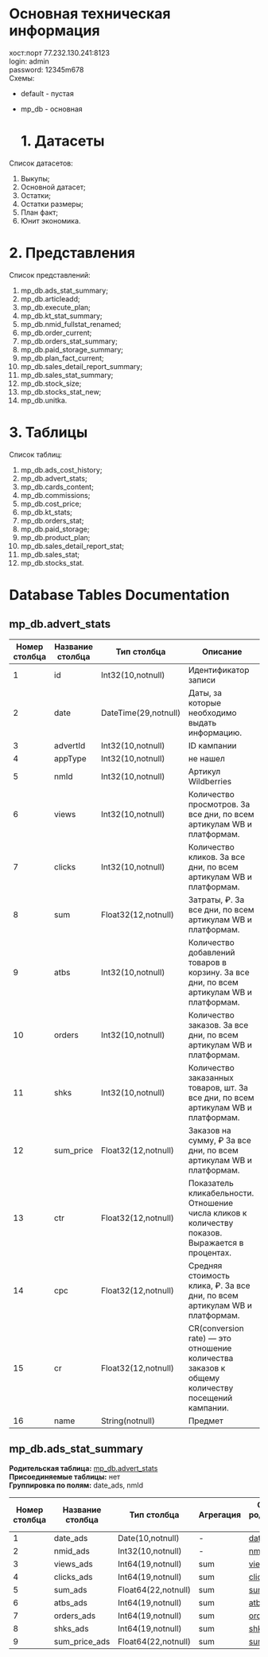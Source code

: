   # Основная техническая информация
хост:порт 77.232.130.241:8123\
login: admin\
password: 12345m678\
Схемы:
* default - пустая
* mp_db - основная
  
  # 1. Датасеты
Список датасетов:
1. Выкупы;
1. Основной датасет;
1. Остатки;
1. Остатки размеры;
1. План факт;
1. Юнит экономика.
  # 2. Представления
Список представлений:
1. mp_db.ads_stat_summary;
1. mp_db.articleadd;
1. mp_db.execute_plan;
1. mp_db.kt_stat_summary;
1. mp_db.nmid_fullstat_renamed;
1. mp_db.order_current;
1. mp_db.orders_stat_summary;
1. mp_db.paid_storage_summary;
1. mp_db.plan_fact_current;
1. mp_db.sales_detail_report_summary;
1. mp_db.sales_stat_summary;
1. mp_db.stock_size;
1. mp_db.stocks_stat_new;
1. mp_db.unitka.
 # 3. Таблицы
Список таблиц:
1. mp_db.ads_cost_history;
1. mp_db.advert_stats;
1. mp_db.cards_content;
1. mp_db.commissions;
1. mp_db.cost_price;
1. mp_db.kt_stats;
1. mp_db.orders_stat;
1. mp_db.paid_storage;
1. mp_db.product_plan;
1. mp_db.sales_detail_report_stat;
1. mp_db.sales_stat;
1. mp_db.stocks_stat.



















# Database Tables Documentation

## mp_db.advert_stats

| Номер столбца | Название столбца | Тип столбца            | Описание                                                                                                      |
|---------------|------------------|------------------------|---------------------------------------------------------------------------------------------------------------|
| 1             | id               | Int32(10,notnull)      | Идентификатор записи                                                                                          |
| 2             | date             | DateTime(29,notnull)   | Даты, за которые необходимо выдать информацию.                                                                |
| 3             | advertId         | Int32(10,notnull)      | ID кампании                                                                                                    |
| 4             | appType          | Int32(10,notnull)      | не нашел                                                                                                       |
| 5             | nmId             | Int32(10,notnull)      | Артикул Wildberries                                                                                           |
| 6             | views            | Int32(10,notnull)      | Количество просмотров. За все дни, по всем артикулам WB и платформам.                                          |
| 7             | clicks           | Int32(10,notnull)      | Количество кликов. За все дни, по всем артикулам WB и платформам.                                              |
| 8             | sum              | Float32(12,notnull)    | Затраты, ₽. За все дни, по всем артикулам WB и платформам.                                                     |
| 9             | atbs             | Int32(10,notnull)      | Количество добавлений товаров в корзину. За все дни, по всем артикулам WB и платформам.                        |
| 10            | orders           | Int32(10,notnull)      | Количество заказов. За все дни, по всем артикулам WB и платформам.                                             |
| 11            | shks             | Int32(10,notnull)      | Количество заказанных товаров, шт. За все дни, по всем артикулам WB и платформам.                              |
| 12            | sum_price        | Float32(12,notnull)    | Заказов на сумму, ₽ За все дни, по всем артикулам WB и платформам.                                             |
| 13            | ctr              | Float32(12,notnull)    | Показатель кликабельности. Отношение числа кликов к количеству показов. Выражается в процентах.                 |
| 14            | cpc              | Float32(12,notnull)    | Средняя стоимость клика, ₽. За все дни, по всем артикулам WB и платформам.                                      |
| 15            | cr               | Float32(12,notnull)    | CR(conversion rate) — это отношение количества заказов к общему количеству посещений кампании.                  |
| 16            | name             | String(notnull)        | Предмет                                                                                                        |

## mp_db.ads_stat_summary

**Родительская таблица:** [mp_db.advert_stats](#mp_dbadvert_stats)  
**Присоединяемые таблицы:** нет  
**Группировка по полям:** date_ads, nmId

| Номер столбца | Название столбца | Тип столбца      | Агрегация | Ссылка на родительскую таблицу  |
|---------------|------------------|------------------|-----------|---------------------------------|
| 1             | date_ads         | Date(10,notnull) | -         | [date](#mp_dbadvert_stats)      |
| 2             | nmid_ads         | Int32(10,notnull)| -         | [nmId](#mp_dbadvert_stats)      |
| 3             | views_ads        | Int64(19,notnull)| sum       | [views](#mp_dbadvert_stats)     |
| 4             | clicks_ads       | Int64(19,notnull)| sum       | [clicks](#mp_dbadvert_stats)    |
| 5             | sum_ads          | Float64(22,notnull)| sum     | [sum](#mp_dbadvert_stats)       |
| 6             | atbs_ads         | Int64(19,notnull)| sum       | [atbs](#mp_dbadvert_stats)      |
| 7             | orders_ads       | Int64(19,notnull)| sum       | [orders](#mp_dbadvert_stats)    |
| 8             | shks_ads         | Int64(19,notnull)| sum       | [shks](#mp_dbadvert_stats)      |
| 9             | sum_price_ads    | Float64(22,notnull)| sum     | [sum_price](#mp_dbadvert_stats) |

